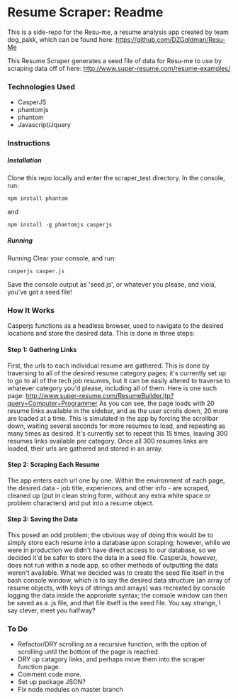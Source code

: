# Resume Scraper: Readme

This is a side-repo for the Resu-me, a resume analysis app created by team dog_pakk, which can be found here:
https://github.com/DZGoldman/Resu-Me

This Resume Scraper generates a seed file of data for Resu-me to use by scraping data off of here:
http://www.super-resume.com/resume-examples/  

###  Technologies Used
- CasperJS
- phantomjs
- phantom
- Javascript/Jquery

###  Instructions

##### Installation
Clone this repo locally and enter the scraper_test directory.
In the console, run:
```console
npm install phantom
```
and
```console
npm install -g phantomjs casperjs
```

##### Running
Running
Clear your console, and  run:
```console
casperjs casper.js
```
Save the console output as 'seed.js', or whatever you please, and viola, you've got a seed file!

### How It Works

Casperjs functions as a headless browser, used to navigate to the desired locations and store the desired data. This is done in three steps:

#### Step 1: Gathering Links
First, the urls to each individual resume are gathered. This is done by traversing to all of the desired resume category pages; it's currently set up to go to all of the tech job resumes, but it can be easily altered to traverse to whatever category you'd please, including all of them. Here is one such page:
http://www.super-resume.com/ResumeBuilder.jtp?query=Computer+Programmer
As you can see, the page loads with 20 resume links available in the sidebar, and as the user scrolls down, 20 more are loaded at a time. This is simulated in the app by forcing the scrollbar down, waiting several seconds for more resumes to load, and repeating as many times as desired. It's currently set to repeat this 15 times, leaving 300 resumes links available per category. Once all 300 resumes links are loaded, their urls are gathered and stored in an array.
#### Step 2: Scraping Each Resume
The app enters each url one by one. Within the environment of each page, the desired data - job title, experiences, and other info - are scraped, cleaned up (put in clean string form, without any extra white space or problem characters) and put into a resume object.
#### Step 3: Saving the Data
This posed an odd problem; the obvious way of doing this would be to simply store each resume into a database upon scraping; however, while we were in production we didn't have direct access to our database, so we decided it'd be safer to store the data in a seed file. CasperJs, however, does not run within a node app, so other methods of outputting the data weren't available. What we decided was to create the seed file itself in the bash console window, which is to say the desired data structure (an array of resume objects, with keys of strings and arrays) was recreated by console logging the data inside the approriate syntax; the console window can then be saved as a .js file, and that file itself is the seed file. You say strange, I say clever, meet you halfway? 

### To Do
- Refactor/DRY scrolling as a recursive function, with the option of scrolling until the bottom of the page is reached.
- DRY up catagory links, and perhaps move them into the scraper function page.
- Comment code more.
- Set up package JSON?
- Fix node modules on master branch
